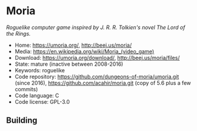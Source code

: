 # Moria

_Roguelike computer game inspired by J. R. R. Tolkien's novel The Lord of the Rings._

- Home: https://umoria.org/, http://beej.us/moria/
- Media: https://en.wikipedia.org/wiki/Moria_(video_game)
- Download: https://umoria.org/download/, http://beej.us/moria/files/
- State: mature (inactive between 2008-2016)
- Keywords: roguelike
- Code repository: https://github.com/dungeons-of-moria/umoria.git (since 2016), https://github.com/acahir/moria.git (copy of 5.6 plus a few commits)
- Code language: C
- Code license: GPL-3.0

## Building

